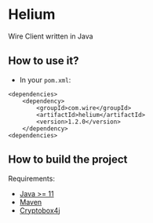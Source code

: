 # Helium

Wire Client written in Java

## How to use it?

- In your `pom.xml`:

```
<dependencies>
    <dependency>
        <groupId>com.wire</groupId>
        <artifactId>helium</artifactId>
        <version>1.2.0</version>
    </dependency>
<dependencies>
```

## How to build the project

Requirements:

- [Java >= 11](http://www.oracle.com)
- [Maven](https://maven.apache.org)
- [Cryptobox4j](https://github.com/wireapp/cryptobox4j)
